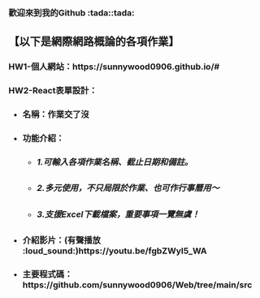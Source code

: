 <h3>歡迎來到我的Github :tada::tada:
<P><h2>【以下是網際網路概論的各項作業】</P>
<p><h3>HW1-個人網站：https://sunnywood0906.github.io/#</p>
<p><h3></p>HW2-React表單設計：</p>
<ul style='list-style-type'>
     <li><h4>名稱：作業交了沒</h4></li>
     <li><h4>功能介紹：
       <ul style='list-style-type'>
       <li><h5>1.可輸入各項作業名稱、截止日期和備註。</h5></li>
       <li><h5>2.多元使用，不只局限於作業、也可作行事曆用～</h5></li>
       <li><h5>3.支援Excel下載檔案，重要事項一覽無虞！</h5></li>
       </ul>    
     </h4></li>
     <li><h4>介紹影片：(有聲播放 :loud_sound:)https://youtu.be/fgbZWyI5_WA</h4></li>
     <li><h4>主要程式碼：https://github.com/sunnywood0906/Web/tree/main/src</h4></li>
</ul>
